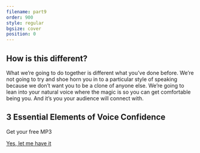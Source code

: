 ```yaml
---
filename: part9
order: 900
style: regular
bgsize: cover
position: 0
---
```

## How is this different?

What we’re going to do together is different what you’ve done before. We’re not going to try and shoe horn you in to a particular style of speaking because we don’t want you to be a clone of anyone else. We’re going to lean into your natural voice where the magic is so you can get comfortable being you. And it’s you your audience will connect with.

## 3 Essential Elements of Voice Confidence 

<div class="centred">
Get your free MP3
</div>

<a class="cta" href="/signup/negativefeedback">Yes, let me have it</a>